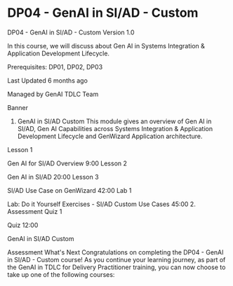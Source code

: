 # DP04 - GenAI in SI/AD - Custom

DP04 - GenAI in SI/AD - Custom
Version 1.0


In this course, we will discuss about Gen AI in Systems Integration & Application Development Lifecycle.



Prerequisites: DP01, DP02, DP03

Last Updated 6 months ago

Managed by GenAI TDLC Team

Banner
1. GenAI in SI/AD Custom
This module gives an overview of Gen AI in SI/AD, Gen AI Capabilities across Systems Integration & Application Development Lifecycle and GenWizard Application architecture.

Lesson 1

Gen AI for SI/AD Overview
9:00
Lesson 2

Gen AI in SI/AD
20:00
Lesson 3

SI/AD Use Case on GenWizard
42:00
Lab 1

Lab: Do it Yourself Exercises - SI/AD Custom Use Cases
45:00
2. Assessment
Quiz 1

Quiz
12:00

GenAI in SI/AD Custom

Assessment
What's Next
Congratulations on completing the DP04 - GenAI in SI/AD - Custom course! As you continue your learning journey, as part of the GenAI in TDLC for Delivery Practitioner training, you can now choose to take up one of the following courses: